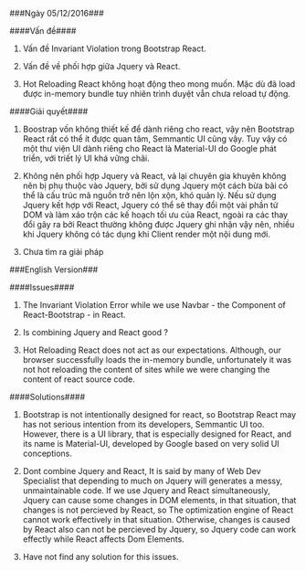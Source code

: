 ###Ngày 05/12/2016###

####Vấn đề####

1. Vấn đề Invariant Violation trong Bootstrap React.

2. Vấn đề về phối hợp giữa Jquery và React.

3. Hot Reloading React không hoạt động theo mong muốn. Mặc dù đã load được in-memory bundle tuy nhiên trình duyệt vẫn chưa reload tự động.

####Giải quyết####

1. Boostrap vốn không thiết kế để dành riêng cho react, vậy nên Bootstrap React rất có thể ít được quan tâm, Semmantic UI cũng vậy. 
 Tuy vậy có một thư viện UI dành riêng cho React là Material-UI do Google phát triển, với triết lý UI khá vững chãi.

2. Không nên phối hợp Jquery và React, vả lại chuyên gia khuyên không nên bị phụ thuộc vào Jquery, bởi sử dụng Jquery một cách bừa
bãi có thể là cấu trúc mã nguồn trở nên lộn xộn, khó quản lý. Nếu sử dụng Jquery kết hợp với React, Jquery có thể sẽ thay đổi một
vài phần tử DOM và làm xáo trộn các kế hoạch tối ưu của React, ngoài ra các thay đổi gây ra bởi React thường không được Jquery ghi
nhận vậy nên, nhiều khi Jquery không có tác dụng khi Client render một nội dung mới.

3. Chưa tìm ra giải pháp

###English Version###

####Issues####

1. The Invariant Violation Error while we use Navbar - the Component of React-Bootstrap - in React.

2. Is combining Jquery and React good ?

3. Hot Reloading React does not act as our expectations. Although, our browser successfully loads the in-memory bundle, unfortunately it was
not hot reloading the content of sites while we were changing the content of react source code.   

####Solutions####

1. Bootstrap is not intentionally designed for react, so Bootstrap React may has not serious intention from its developers, Semmantic UI too. 
 However, there is a UI library, that is especially designed for React, and its name is Material-UI, developed by Google based on very solid 
 UI conceptions.

2. Dont combine Jquery and React, It is said by many of Web Dev Specialist that depending to much on Jquery will generates a messy, unmaintainable
 code. If we use Jquery and React simultaneously, Jquery can cause some changes in DOM elements, in that situation, that changes is not percieved by
React, so The optimization engine of React cannot work effectively in that situation. Otherwise, changes is caused by React also can not be percieved 
by Jquery, so Jquery code can work effectly while React affects Dom Elements. 

3. Have not find any solution for this issues.
